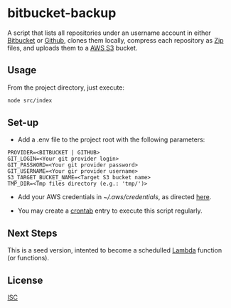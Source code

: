 # bitbucket-backup

A script that lists all repositories under an username account in either [Bitbucket](https://bitbucket.org/) or [Github](https://github.com/), clones them locally, compress each repository as [Zip](https://en.wikipedia.org/wiki/Zip_(file_format)) files, and uploads them to a [AWS S3](https://aws.amazon.com/pt/s3/) bucket.

## Usage
From the project directory, just execute:

```bash
node src/index
```

## Set-up
- Add a .env file to the project root with the following parameters:
```
PROVIDER=<BITBUCKET | GITHUB>
GIT_LOGIN=<Your git provider login>
GIT_PASSWORD=<Your git provider password>
GIT_USERNAME=<Your gir provider username>
S3_TARGET_BUCKET_NAME=<Target S3 bucket name>
TMP_DIR=<Tmp files directory (e.g.: 'tmp/')>
```

- Add your AWS credentials in _~/.aws/credentials_, as directed [here](https://docs.aws.amazon.com/cli/latest/userguide/cli-configure-files.html).

- You may create a [crontab](https://pt.wikipedia.org/wiki/Crontab) entry to execute this script regularly.

## Next Steps
This is a seed version, intented to become a schedulled [Lambda](https://aws.amazon.com/pt/lambda/) function (or functions).

## License
[ISC](https://choosealicense.com/licenses/isc/)